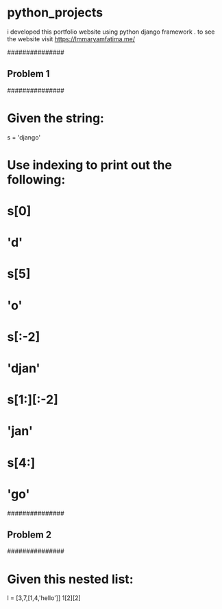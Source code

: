 # python_projects
i developed this portfolio website using python django framework . to see the website visit https://Immaryamfatima.me/

###############
## Problem 1 ##
###############

# Given the string:
s = 'django'

# Use indexing to print out the following:
# s[0]
# 'd'

# s[5]
# 'o'

# s[:-2]
# 'djan'

# s[1:][:-2]
# 'jan'

# s[4:]
# 'go'


###############
## Problem 2 ##
###############


# Given this nested list:
l = [3,7,[1,4,'hello']]
1[2][2]
